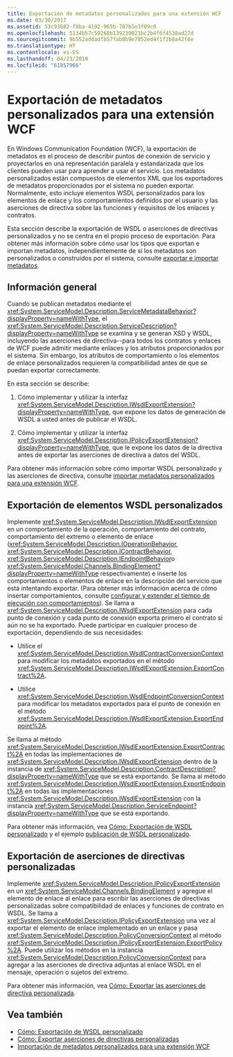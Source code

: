 ```yaml
---
title: Exportación de metadatos personalizados para una extensión WCF
ms.date: 03/30/2017
ms.assetid: 53c93882-f8ba-4192-965b-787b5e3f09c0
ms.openlocfilehash: 5134b57c59268b139239021bc2b4f6f4538ad27d
ms.sourcegitcommit: 9b552addadfb57fab0b9e7852ed4f1f1b8a42f8e
ms.translationtype: HT
ms.contentlocale: es-ES
ms.lasthandoff: 04/23/2019
ms.locfileid: "61857966"
---
```

# <a name="exporting-custom-metadata-for-a-wcf-extension"></a>Exportación de metadatos personalizados para una extensión WCF
En Windows Communication Foundation (WCF), la exportación de metadatos es el proceso de describir puntos de conexión de servicio y proyectarlos en una representación paralela y estandarizada que los clientes pueden usar para aprender a usar el servicio. Los metadatos personalizados están compuestos de elementos XML que los exportadores de metadatos proporcionados por el sistema no pueden exportar. Normalmente, esto incluye elementos WSDL personalizados para los elementos de enlace y los comportamientos definidos por el usuario y las aserciones de directiva sobre las funciones y requisitos de los enlaces y contratos.  
  
 Esta sección describe la exportación de WSDL o aserciones de directivas personalizados y no se centra en el propio proceso de exportación. Para obtener más información sobre cómo usar los tipos que exportan e importan metadatos, independientemente de si los metadatos son personalizados o construidos por el sistema, consulte [exportar e importar metadatos](../../../../docs/framework/wcf/feature-details/exporting-and-importing-metadata.md).  
  
## <a name="overview"></a>Información general  
 Cuando se publican metadatos mediante el <xref:System.ServiceModel.Description.ServiceMetadataBehavior?displayProperty=nameWithType>, el <xref:System.ServiceModel.Description.ServiceDescription?displayProperty=nameWithType> se examina y se generan XSD y WSDL, incluyendo las aserciones de directiva--para todos los contratos y enlaces de WCF puede admitir mediante enlaces y los atributos proporcionados por el sistema. Sin embargo, los atributos de comportamiento o los elementos de enlace personalizados requieren la compatibilidad antes de que se puedan exportar correctamente.  
  
 En esta sección se describe:  
  
1. Cómo implementar y utilizar la interfaz <xref:System.ServiceModel.Description.IWsdlExportExtension?displayProperty=nameWithType>, que expone los datos de generación de WSDL a usted antes de publicar el WSDL.  
  
2. Cómo implementar y utilizar la interfaz <xref:System.ServiceModel.Description.IPolicyExportExtension?displayProperty=nameWithType>, que le expone los datos de la directiva antes de exportar las aserciones de directiva a datos del WSDL.  
  
 Para obtener más información sobre cómo importar WSDL personalizado y las aserciones de directiva, consulte [importar metadatos personalizados para una extensión WCF](../../../../docs/framework/wcf/extending/importing-custom-metadata-for-a-wcf-extension.md).  
  
## <a name="exporting-custom-wsdl-elements"></a>Exportación de elementos WSDL personalizados  
 Implemente <xref:System.ServiceModel.Description.IWsdlExportExtension> en un comportamiento de la operación, comportamiento del contrato, comportamiento del extremo o elemento de enlace (<xref:System.ServiceModel.Description.IOperationBehavior>, <xref:System.ServiceModel.Description.IContractBehavior>, <xref:System.ServiceModel.Description.IEndpointBehavior>o <xref:System.ServiceModel.Channels.BindingElement?displayProperty=nameWithType> respectivamente) e inserte los comportamientos o elementos de enlace en la descripción del servicio que está intentando exportar. (Para obtener más información acerca de cómo insertar comportamientos, consulte [configurar y extender el tiempo de ejecución con comportamientos](../../../../docs/framework/wcf/extending/configuring-and-extending-the-runtime-with-behaviors.md)). Se llama a <xref:System.ServiceModel.Description.IWsdlExportExtension> para cada punto de conexión y cada punto de conexión exporta primero el contrato si aún no se ha exportado. Puede participar en cualquier proceso de exportación, dependiendo de sus necesidades:  
  
- Utilice el <xref:System.ServiceModel.Description.WsdlContractConversionContext> para modificar los metadatos exportados en el método <xref:System.ServiceModel.Description.IWsdlExportExtension.ExportContract%2A>.  
  
- Utilice <xref:System.ServiceModel.Description.WsdlEndpointConversionContext> para modificar los metadatos exportados para el punto de conexión en el método <xref:System.ServiceModel.Description.IWsdlExportExtension.ExportEndpoint%2A>.  
  
 Se llama al método <xref:System.ServiceModel.Description.IWsdlExportExtension.ExportContract%2A> en todas las implementaciones de <xref:System.ServiceModel.Description.IWsdlExportExtension> dentro de la instancia de  <xref:System.ServiceModel.Description.ContractDescription?displayProperty=nameWithType> que se está exportando.  Se llama al método <xref:System.ServiceModel.Description.IWsdlExportExtension.ExportEndpoint%2A> en todas las implementaciones <xref:System.ServiceModel.Description.IWsdlExportExtension> con la instancia <xref:System.ServiceModel.Description.ServiceEndpoint?displayProperty=nameWithType> que se está exportando.  
  
 Para obtener más información, vea [Cómo: Exportación de WSDL personalizado](../../../../docs/framework/wcf/extending/how-to-export-custom-wsdl.md) y el ejemplo [publicación de WSDL personalizado](../../../../docs/framework/wcf/samples/custom-wsdl-publication.md).  
  
## <a name="exporting-custom-policy-assertions"></a>Exportación de aserciones de directivas personalizadas  
 Implemente <xref:System.ServiceModel.Description.IPolicyExportExtension> en un <xref:System.ServiceModel.Channels.BindingElement> y agregue el elemento de enlace al enlace para escribir las aserciones de directivas personalizadas sobre compatibilidad de enlaces y funciones de contrato en WSDL. Se llama a <xref:System.ServiceModel.Description.IPolicyExportExtension> una vez al exportar el elemento de enlace implementado en un enlace y pasa <xref:System.ServiceModel.Description.PolicyConversionContext> al método <xref:System.ServiceModel.Description.IPolicyExportExtension.ExportPolicy%2A>. Puede utilizar los métodos en la instancia <xref:System.ServiceModel.Description.PolicyConversionContext> para agregar a las aserciones de directiva adjuntas al enlace WSDL en el mensaje, operación o sujetos del extremo.  
  
 Para obtener más información, vea [Cómo: Exportar las aserciones de directiva personalizada](../../../../docs/framework/wcf/extending/how-to-export-custom-policy-assertions.md).  
  
## <a name="see-also"></a>Vea también

- [Cómo: Exportación de WSDL personalizado](../../../../docs/framework/wcf/extending/how-to-export-custom-wsdl.md)
- [Cómo: Exportar aserciones de directivas personalizadas](../../../../docs/framework/wcf/extending/how-to-export-custom-policy-assertions.md)
- [Importación de metadatos personalizados para una extensión WCF](../../../../docs/framework/wcf/extending/importing-custom-metadata-for-a-wcf-extension.md)
